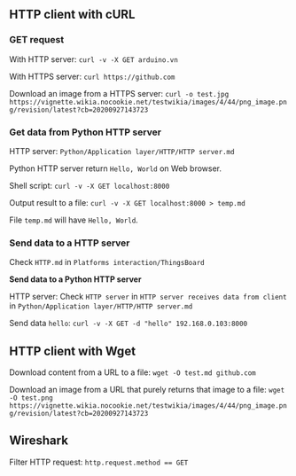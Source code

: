 ## HTTP client with cURL

### GET request

With HTTP server: ``curl -v -X GET arduino.vn``

With HTTPS server: ``curl https://github.com``

Download an image from a HTTPS server: ``curl -o test.jpg https://vignette.wikia.nocookie.net/testwikia/images/4/44/png_image.png/revision/latest?cb=20200927143723``

### Get data from Python HTTP server

HTTP server: ``Python/Application layer/HTTP/HTTP server.md``

Python HTTP server return ``Hello, World`` on Web browser.

Shell script: ``curl -v -X GET localhost:8000``

Output result to a file: ``curl -v -X GET localhost:8000 > temp.md``

File ``temp.md`` will have ``Hello, World``.

### Send data to a HTTP server

Check ``HTTP.md`` in ``Platforms interaction/ThingsBoard``

**Send data to a Python HTTP server**

HTTP server: Check ``HTTP server`` in ``HTTP server receives data from client`` in ``Python/Application layer/HTTP/HTTP server.md``

Send data ``hello``: ``curl -v -X GET -d "hello" 192.168.0.103:8000``

## HTTP client with Wget

Download content from a URL to a file: ``wget -O test.md github.com``

Download an image from a URL that purely returns that image to a file: ``wget -O test.png https://vignette.wikia.nocookie.net/testwikia/images/4/44/png_image.png/revision/latest?cb=20200927143723``

## Wireshark

Filter HTTP request: ``http.request.method == GET``
